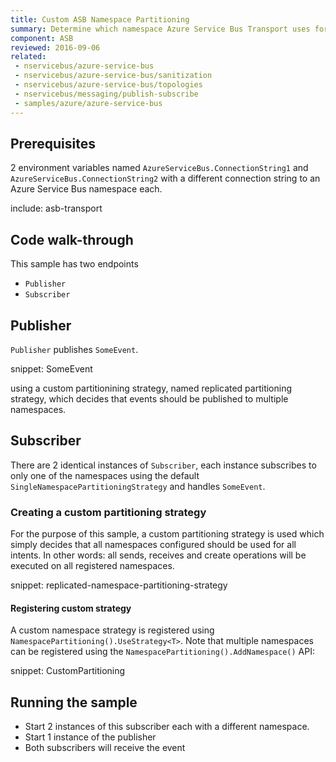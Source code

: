 ```yaml
---
title: Custom ASB Namespace Partitioning
summary: Determine which namespace Azure Service Bus Transport uses for partitioning.
component: ASB
reviewed: 2016-09-06
related:
 - nservicebus/azure-service-bus
 - nservicebus/azure-service-bus/sanitization
 - nservicebus/azure-service-bus/topologies
 - nservicebus/messaging/publish-subscribe
 - samples/azure/azure-service-bus
---
```



## Prerequisites

2 environment variables named `AzureServiceBus.ConnectionString1` and `AzureServiceBus.ConnectionString2` with a different connection string to an Azure Service Bus namespace each.

include: asb-transport


## Code walk-through

This sample has two endpoints

* `Publisher`
* `Subscriber`


## Publisher

`Publisher` publishes `SomeEvent`.

snippet: SomeEvent

using a custom partitionining strategy, named replicated partitioning strategy, which decides that events should be published to multiple namespaces.


## Subscriber

There are 2 identical instances of `Subscriber`, each instance subscribes to only one of the namespaces using the default `SingleNamespacePartitioningStrategy` and handles `SomeEvent`. 


### Creating a custom partitioning strategy

For the purpose of this sample, a custom partitioning strategy is used which simply decides that all namespaces configured should be used for all intents. In other words: all sends, receives and create operations will be executed on all registered namespaces.

snippet: replicated-namespace-partitioning-strategy


#### Registering custom strategy

A custom namespace strategy is registered using `NamespacePartitioning().UseStrategy<T>`. Note that multiple namespaces can be registered using the `NamespacePartitioning().AddNamespace()` API:

snippet: CustomPartitioning


## Running the sample

 * Start 2 instances of this subscriber each with a different namespace.
 * Start 1 instance of the publisher
 * Both subscribers will receive the event
